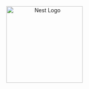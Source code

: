 <p align="center">
  <img src="https://nestjs.com/img/logo-small.svg" width="200" alt="Nest Logo" />
</p>


